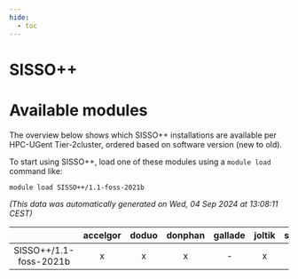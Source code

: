```yaml
---
hide:
  - toc
---
```


SISSO++
=======

# Available modules


The overview below shows which SISSO++ installations are available per HPC-UGent Tier-2cluster, ordered based on software version (new to old).

To start using SISSO++, load one of these modules using a `module load` command like:

```shell
module load SISSO++/1.1-foss-2021b
```

*(This data was automatically generated on Wed, 04 Sep 2024 at 13:08:11 CEST)*  

| |accelgor|doduo|donphan|gallade|joltik|shinx|skitty|
| :---: | :---: | :---: | :---: | :---: | :---: | :---: | :---: |
|SISSO++/1.1-foss-2021b|x|x|x|-|x|-|x|
